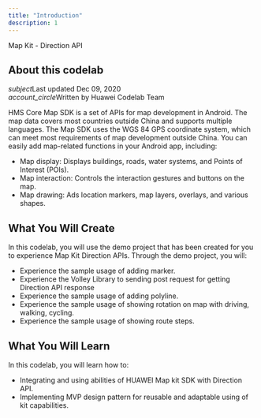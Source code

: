 ```yaml
---
title: "Introduction"
description: 1
---
```


<huawei-codelab-about codelab-title="Map Kit - Direction API" last-updated="2020-12-22T13:20:13-07:00" authors="Huawei Codelab Team">
<div class="codelab-title">
<div class="token">Map Kit - Direction API</div></div>
<div class="about-card">
<h2 class="title">About this codelab</h2>
<div class="last-updated"><i class="material-icons">subject</i>Last updated Dec 09, 2020</div>
<div class="authors"><i class="material-icons">account_circle</i>Written by Huawei Codelab Team</div></div>
</huawei-codelab-about>

<p>
	HMS Core Map SDK is a set of APIs for map development in Android. The map data covers most countries outside China and supports multiple languages. The Map SDK uses the WGS 84 GPS coordinate system, which can meet most requirements of map development outside China. You can easily add map-related functions in your Android app, including:
  <ul>
	<li>	Map display: Displays buildings, roads, water systems, and Points of Interest (POIs).</li>
	<li>Map interaction: Controls the interaction gestures and buttons on the map.</li>
	<li>	Map drawing: Ads location markers, map layers, overlays, and various shapes.</li>
  </ul>
</p>
<h2>
	<strong>What You Will Create</strong>
</h2>
<p>In this codelab, you will use the demo project that has been created for you to experience Map Kit Direction APIs. Through the demo project, you will:
</p>
<ul>
	<li>Experience the sample usage of adding marker.</li>
	<li>Experience the Volley Library to sending post request for getting Direction API response</li>
	<li>Experience the sample usage of adding polyline.</li>
  <li>Experience the sample usage of showing rotation on map with driving, walking, cycling.</li>
  <li>Experience the sample usage of showing route steps.</li>
</ul>
<h2 class="checklist">
	<strong>What You Will Learn</strong>
</h2>
<p>
	In this codelab, you will learn how to:
</p>
<ul class="checklist">
	<li>Integrating and using abilities of HUAWEI Map kit SDK with Direction API.</li>
	<li>Implementing MVP design pattern for reusable and adaptable using of kit capabilities.</li>
</ul>
